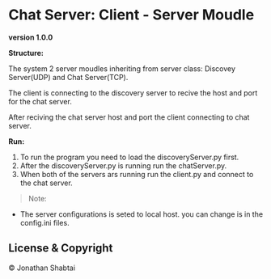 # Chat Server: Client - Server Moudle

**version 1.0.0**

**Structure:** 

The system 2 server moudles inheriting from server class: Discovey Server(UDP) and Chat Server(TCP).

The client is connecting to the discovery server to recive the host and port for the chat server.

After reciving the chat server host and port the client connecting to chat server.

**Run:** 
1. To run the program you need to load the discoveryServer.py first.
2. After the discoveryServer.py is running run the chatServer.py.
3. When both of the servers ars running run the client.py and connect to the chat server.

>Note:
 - The server configurations is seted to local host. you can change is in the config.ini files.

## License & Copyright

© Jonathan Shabtai